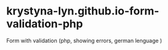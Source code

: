# krystyna-lyn.github.io-form-validation-php
Form with validation (php, showing errors, german lenguage )
